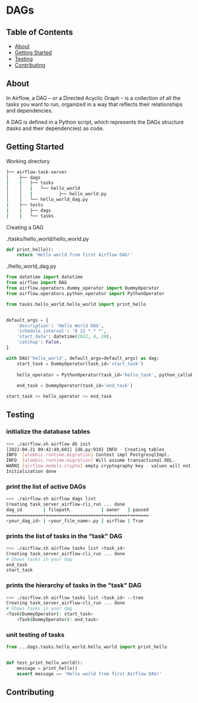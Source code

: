 # DAGs

## Table of Contents

- [About](#about)
- [Getting Started](#getting_started)
- [Testing](#testing)
- [Contributing](../CONTRIBUTING.md)

## About <a name = "about"></a>

In Airflow, a DAG – or a Directed Acyclic Graph – is a collection of all the tasks you want to run, organized in a way that reflects their relationships and dependencies.

A DAG is defined in a Python script, which represents the DAGs structure (tasks and their dependencies) as code.

## Getting Started <a name = "getting_started"></a>

Working directory
```bash
├── airflow-task-server
│    ├── dags
|    |   ├── tasks   
│    │   |   └── hello_world
│    │   |          ├── hello_world.py
│    │   └── hello_world_dag.py
|    ├── tests
|    |   ├── dags
|    |   └── tasks

```

Creating a DAG

./tasks/hello_world/hello_world.py
```python
def print_hello():
    return 'Hello world from first Airflow DAG!'
```

./hello_world_dag.py
```python
from datetime import datetime
from airflow import DAG
from airflow.operators.dummy_operator import DummyOperator
from airflow.operators.python_operator import PythonOperator

from tasks.hello_world.hello_world import print_hello


default_args = {
    'description': 'Hello World DAG',
    'schedule_interval': '0 12 * * *',
    'start_date': datetime(2022, 4, 20), 
    'catchup': False,
}

with DAG('hello_world', default_args=default_args) as dag:
    start_task = DummyOperator(task_id='start_task')
    
    hello_operator = PythonOperator(task_id='hello_task', python_callable=print_hello, dag=dag)
    
    end_task = DummyOperator(task_id='end_task')

start_task >> hello_operator >> end_task
```

## Testing <a name = "testing"></a>

### initialize the database tables
```bash
>>> ./airflow.sh airflow db init
[2022-04-21 09:42:49,601] {db.py:919} INFO - Creating tables
INFO  [alembic.runtime.migration] Context impl PostgresqlImpl.
INFO  [alembic.runtime.migration] Will assume transactional DDL.
WARNI [airflow.models.crypto] empty cryptography key - values will not be stored encrypted.
Initialization done
```
### print the list of active DAGs
```bash
>>> ./airflow.sh airflow dags list
Creating task_server_airflow-cli_run ... done
dag_id        | filepath            | owner   | paused
==============+=====================+=========+=======
<your_dag_id> | <your_file_name>.py | airflow | True
```
### prints the list of tasks in the "task" DAG
```bash
>>> ./airflow.sh airflow tasks list <task_id>
Creating task_server_airflow-cli_run ... done
# Shows tasks in your dag 
end_task 
start_task 
```

### prints the hierarchy of tasks in the "task" DAG
```bash
>>> ./airflow.sh airflow tasks list <task_id> --tree
Creating task_server_airflow-cli_run ... done
# Shows tasks in your dag 
<Task(DummyOperator): start_task>
    <Task(DummyOperator): end_task>
```

### unit testing of tasks
```python
from ...dags.tasks.hello_world.hello_world import print_hello


def test_print_hello_world():
    message = print_hello()
    assert message == 'Hello world from first Airflow DAG!'
```

## Contributing <a name = "сontributing"></a>

